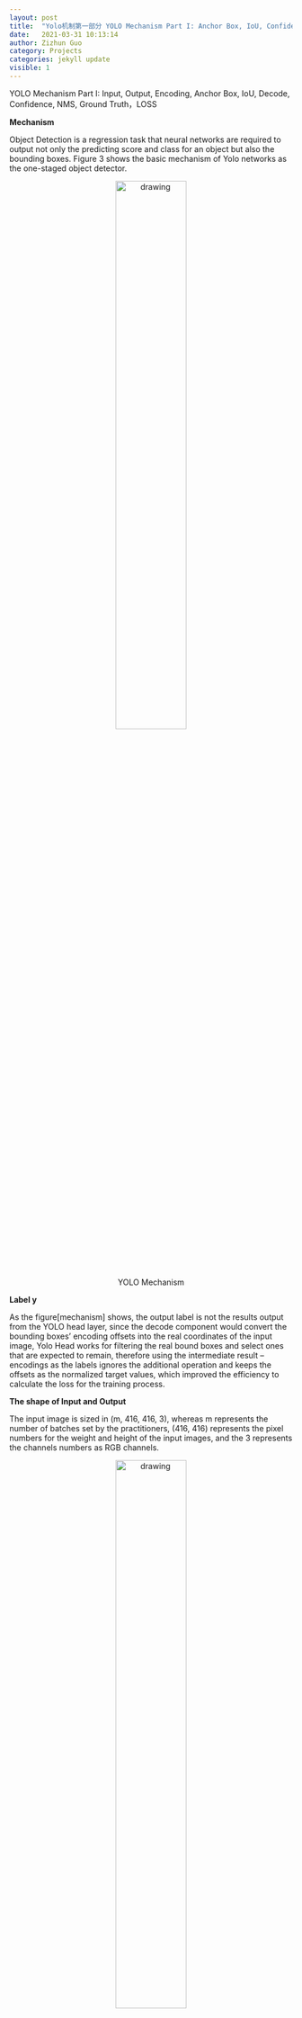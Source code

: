 ```yaml
---
layout: post
title:  "Yolo机制第一部分 YOLO Mechanism Part I: Anchor Box, IoU, Confidence, NMS"
date:   2021-03-31 10:13:14
author: Zizhun Guo
category: Projects
categories: jekyll update
visible: 1
---
```


<!-- ├── Project
   ├── classification
   │   ├── adversarial
   │   ├── contrast020
   │   ├── grayscale
   │   ├── noise100
   │   ├── noise200
   │   └── original
   └── App.py
       ├── contrast020
       ├── ensemble_adversarials
       ├── grayscale
       ├── noise100
       ├── noise200
       └── original -->

YOLO Mechanism Part I: Input, Output, Encoding, Anchor Box, IoU, Decode, Confidence, NMS, Ground Truth，LOSS

**Mechanism**

Object Detection is a regression task that neural networks are required to output not only the predicting score and class for an object but also the bounding boxes. Figure 3 shows the basic mechanism of Yolo networks as the one-staged object detector.
<div style="text-align: center;">
    <a href ="{{site.url}}/assets/2021-03-31-YOLO-Mechanism/01-mechanism.png">
   <img src="{{site.url}}/assets/2021-03-31-YOLO-Mechanism/01-mechanism.png" alt="drawing" style="width: 50%;"/>
    </a>
   <figcaption>YOLO Mechanism</figcaption>
</div>

**Label y**

As the figure[mechanism] shows, the output label is not the results output from the YOLO head layer, since the decode component would convert the bounding boxes’ encoding offsets into the real coordinates of the input image, Yolo Head works for filtering the real bound boxes and select ones that are expected to remain, therefore using the intermediate result – encodings as the labels ignores the additional operation and keeps the offsets as the normalized target values, which improved the efficiency to calculate the loss for the training process.

**The shape of Input and Output**

The input image is sized in (m, 416, 416, 3), whereas m represents the number of batches set by the practitioners, (416, 416) represents the pixel numbers for the weight and height of the input images, and the 3 represents the channels numbers as RGB channels. 
<div style="text-align: center;">
    <a href ="{{site.url}}/assets/2021-03-31-YOLO-Mechanism/02-input-output.png">
   <img src="{{site.url}}/assets/2021-03-31-YOLO-Mechanism/02-input-output.png" alt="drawing" style="width: 50%;"/>
    </a>
   <figcaption>Original Input Image vs Images in cells</figcaption>
</div>
The output encoding is sized in (m, 26, 26, 21) or (m, 13, 13, 21), whereas m is the same as the input image, due to the object detector is FPN structured, therefore two scaled feature maps are extracted but the network, however, both (26, 26) and (13, 13) represents the same meaning, which is the cells numbers of the original images. Yolo algorithm requires the image to be divided into cells into variable scales so that to enable extracting objects in different distances since the objects at a far distance would be small-sized in the image which takes fewer numbers of pixels than the objects in closer distance.


**Encodings**

The encodings are fetched by the encoding process (see Encode in figure 3) while assigning the ground true samples during the training session or they are the intermediate results representing the extracted features process (see Feature Extractor in figure 3) which are output by the network backbone. The tensor size for the embeddings contains the same number of ranks of the input image but the actual features are thereby translated and embedded into the special object detection format.

The last dimension number of the output encoding represents the list of bounding boxes along with the recognized classes. In our case, we have two classes: Traffic Signs and Stop Signs. As the specific flatten format of the encodings can be reorganized in a more meaningful way, from figure 5, the last element of the output encoding is 21, which also can be represented in (3, 7). The first element of 3 indicates that there are three anchor boxes, which are set to vary the scales of detecting results, whereas the number of 7 represents p_c, t_x, t_y, t_w, t_h, c_1, c_2.
- p_c  : the confidence if it exists an object in current cell.
- t_x  : the x coordinate of the offset to anchor box grid cell.
- t_y  : the y coordinate of the offset to anchor box grid cell..
- t_w  : the relative weight ratio for the anchor box.
- t_h  : the relative height ratio for the anchor box.
- c_1  : the probability for the object being as a Traffic Sign.
- c_2  : the probability for the object being as a Stop Sign.

<div style="text-align: center;">
    <a href ="{{site.url}}/assets/2021-03-31-YOLO-Mechanism/03-encodings.png">
   <img src="{{site.url}}/assets/2021-03-31-YOLO-Mechanism/03-encodings.png" alt="drawing" style="width: 50%;"/>
    </a>
   <figcaption>Encoding in (13, 13, 3, 7)</figcaption>
</div>

**Anchor Box**

The concept of anchor box was originally introduced by Faster RCNN. The anchor box (also known as the bounding box prior in the paper, and the anchor box is used later) is the statistics (using k-means) from all the ground truth boxes in the training set and the most frequently appearing box shapes and sizes in the training set. These statistical prior (or human) experiences can be added to the model in advance so that when the model is learning, the model converges quickly.

Another understanding about using anchor boxes is that the traditional object detection head used as the regressor can only detect one object. The performance for multiple object detection would be affected and interference due to the variant shape of the bounding boxes. To solve this issue, multiple regressors can be used which are all limited to specific detecting regions. To achieve such a mechanism, for each grid cell, there could set multiple anchor boxes in different shapes specifically in charge for detecting objects around the positions.

<div style="text-align: center;">
    <a href ="{{site.url}}/assets/2021-03-31-YOLO-Mechanism/04-anchor-boxes.png">
   <img src="{{site.url}}/assets/2021-03-31-YOLO-Mechanism/04-anchor-boxes.png" alt="drawing" style="width: 50%;"/>
    </a>
   <figcaption>3 Anchor Boxes for single route of feature maps</figcaption>
</div>

From 4.2 FPN and 5.3 Encodings parts, we have two routes of feature map output for each input image sample. Therefore, we have two features that are in tensors’ shape in (13, 13, 3, 7) and (26, 26, 3, 7). The third number 3 implies there are three anchor boxes that are used for specifying the regressors. 

For the route feature maps in the shape of (26, 26, 3, 7), we select (23,27), (37,58), (81,82) sized bounding boxes as the anchor boxes. For the route feature maps in the shape of (13, 13, 3, 7), we select (81,82), (135,169), (344,319) as the anchor boxes.

As can be seen by the size values, for images divided into (26, 26) cells, each cell is smaller than the ones processed into (13, 13), hence the anchor boxes for (26, 26) cells are smaller in the number of pixels, whereas the (13, 13) cells have greater sized anchor boxes.

**Intersection over Union for bounding boxes**

The bounding box is represented in a format of 4 numbers. In the different processes of the YOLO neural networks, the tensors of the bounding boxes are variant processed. For example, the bounding box values as the intermediate results that are produced after the encoding process are represented in the format of (t_x, t_y, t_w, t_h). This tensor cannot be directly used to reference the exact bounding box’s coordinates so that to use it as the prediction results. Therefore, such intermediate should be decoded into the real coordinates that have the midpoints, weights, and heights in size of the same scales of the real image. The actual bounding box is set to be in the format of (b_x, b_y, b_w, b_h) whereas b_x represents the bounding box mid point x-coordinate, b_y  represents the bounding box mid point y-coordinate, b_w   represents the weight of the bounding box and b_h  represents the height of the bounding box.

<div style="text-align: center;">
    <a href ="{{site.url}}/assets/2021-03-31-YOLO-Mechanism/05-IoU.png">
   <img src="{{site.url}}/assets/2021-03-31-YOLO-Mechanism/05-IoU.png" alt="drawing" style="width: 50%;"/>
    </a>
   <figcaption>Bounding Box example</figcaption>
</div>

Intersection over Union (IoU) is an evaluation metric that can be used in the prediction task of bounding boxes in values of ranges. The metric applies to all shapes of objects. In YOLO neural networks, it serves the same purpose by calculating the ratio between the intersection area over the union area to measure the accuracy of bounding boxes regressor.

**Decode**

As the anchor boxes have different sizes of the boxes, YOLO only predicts the bounding boxes in the format of (t_x, t_y, t_w, t_h) that bonds to different anchor boxes where each value represent the offsets and relative values, due to the model instability when in early training iteration[]. However, this form of coordinates does not affect the final location prediction. The decoding process would translate the temporary coordinates into the bounding boxes coordinates relevant to the real image size.

b_x= σ(t_x )+ c_x

b_y= σ(t_y )+ c_y

b_w=p_w  e^(t_w )

b_h=p_h  e^(t_h )

b_x and b_y represent the bounding box center coordinates,  b_w and b_h represent the bounding box weight and height. t_x and t_y represent the level of the center point shifts reletively to the c_x and c_y which represent that the cell is offset from the top left corner of the image. The b_w and b_h represent the weight and height of the bounding box prior (also known as the anchor box).

<div style="text-align: center;">
    <a href ="{{site.url}}/assets/2021-03-31-YOLO-Mechanism/06-decode.png">
   <img src="{{site.url}}/assets/2021-03-31-YOLO-Mechanism/06-decode.png" alt="drawing" style="width: 50%;"/>
    </a>
   <figcaption>Bounding Box Decode</figcaption>
</div>

The Decode process transforms the feature maps in the shape of (t_x, t_y, t_w, t_h) into the shape of (b_x, b_y, b_w, b_h), which makes it possible to not only take the advantage of anchor box mechanism but also by constraining the values of bounding boxes so that to make the network more stable.

**Confidence Scores**

YOLO defines the Confidence Scores as the product of the confidence and the Intersection of Union (IOU) of prediction and ground truth bounding boxes’ paris.

<div style="text-align: center;">
    <a href ="{{site.url}}/assets/2021-03-31-YOLO-Mechanism/07-confidence.png">
   <img src="{{site.url}}/assets/2021-03-31-YOLO-Mechanism/07-confidence.png" alt="drawing" style="width: 50%;"/>
    </a>
</div>

The Pr(〖Class〗_i |Object) from the equation in our case is c_1  and c_2. Therefore, the final confidence score is determined how much the overlapping ratio between the prediction and ground true bounding boxes and the object-specific probability.  

**Non-Max Suppression**

Non-maximum suppression (NMS) is an algorithm for removing non-maximum values. The simple understanding is to select all the partial substitutions by defining the part. In the process of object detection, a large number of candidate bounding boxes will be generated at the same object position. These candidate boxes may overlap with each other. In this situation, the NMS would first generates a detection box with the object detection confidence score, the detection boxes with the highest scores are replaced, and other detection boxes that have obvious overlap with the replaced detection boxes are suppressed.

The progress of the Non-maximum suppression algorithm : (1) Sort bounding box list by confidence scores; (2) Select the bounding box with the highest confidence score and add it to the final output list, and delete it from the bounding box list; (3) Calculate the area of all bounding boxes; (4) Calculate the IoU of the bounding box with the highest confidence score and other additional boxes; (5) Delete bounding boxes with IoU greater than the threshold; (6) Repeat the above process until the bounding box list is empty.

<div style="text-align: center;">
    <a href ="{{site.url}}/assets/2021-03-31-YOLO-Mechanism/08-NMS.png">
   <img src="{{site.url}}/assets/2021-03-31-YOLO-Mechanism/08-NMS.png" alt="drawing" style="width: 50%;"/>
    </a>
   <figcaption>NMSe</figcaption>
</div>

The image on the left is the result of the candidate boxes of YOLO detection. Each bounding box has a confidence score. If NMS is not used, multiple candidate boxes will appear such as duplicate bounding boxes on the same object and bounding boxes on other objects which should not be seen as the target objects. The image on the right-hand side is the result of using non-maximum suppression, which fits the expectation to have two bounding boxes attached on two traffic signs.

**Ground Truth Boxes Assignment**

Before the training session, one necessary step is to define the positive and negative cases for target variables for each image sample. It is essential to assign the ground true bounding box in the appropriate anchor box. Since each object, has only one corresponding bounding box for labeling but exists multiple anchor box regressors. The strategy is to calculate the IoU between ground true bounding box with each anchor box and select the anchor box with the greatest IoU as the target.

**Loss**

The loss function of YOLO v4 is mainly divided into three parts: bounding box regression loss, confidence loss and classification loss. 

<div style="text-align: center;">
    <a href ="{{site.url}}/assets/2021-03-31-YOLO-Mechanism/09-loss.png">
   <img src="{{site.url}}/assets/2021-03-31-YOLO-Mechanism/09-loss.png" alt="drawing" style="width: 50%;"/>
    </a>
</div>

The S and B represent the grid cells number and the bounding box priors (anchor boxes) number. The value of I_ij^obj parameter decides whether count the loss of the bounding boxes. If I_ij^obj equals 1, it means that the predicting bounding box matches the current anchor box, whereas if it is 0, the loss does not take into account.

The G_ij plays a similar role as the I_ij^obj, it defines whether the confidence scores of the prediction result should be considered. For C_i^j =1, the predicted bounding box has the greatest IoU with ground truth box, hence C_i^j =0 for the cells of other anchor box types. One particular case is, the current anchor box which does not assign to detect a specific object class produces the IoU that is greater than the IoU threshold (YOLO paper is 0.5), G_ij would be 0 to neglect the loss calculation for it.

In the original YOLO paper[], the loss function employs sum-squared error for it is easy to calculate. In our project, we use the binary cross-entropy as the cost for each grid cell and bounding box prior.

---
Copyright @ 2021 Zizhun Guo. All Rights Reserved.


